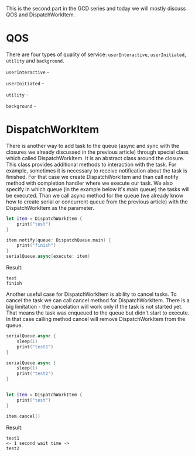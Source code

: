 This is the second part in the GCD series and today we will mostly discuss QOS and DispatchWorkItem. 

# QOS

There are four types of quality of service: `userInteractive`, `userInitiated`, `utility` and `background`. 

`userInteractive` - 

`userInitiated` -

`utility` - 

`background` - 

# DispatchWorkItem

There is another way to add task to the queue (async and sync with the closures we already discussed in the previous article) through special class which called DispatchWorkItem. It is an abstract class around the closure. This class provides additional methods to interaction with the task. For example, sometimes it is necessary to receive notification about the task is finished. For that case we create DispatchWorkItem and than call notify method with completion handler where we execute our task. We also specify in which queue (in the example below it's main queue) the tasks will be executed. Than we call async method for the queue (we already know how to create serial or concurrent queue from the previous article) with the DispatchWorkItem as the parameter.

```swift
let item = DispatchWorkItem {
    print("test")
}

item.notify(queue: DispatchQueue.main) {
    print("finish")
}
serialQueue.async(execute: item)
```

Result:
```
test
finish
```

Another useful case for DispatchWorkItem is ability to cancel tasks. To cancel the task we can call cancel method for DispatchWorkItem. There is a big limitation - the cancelation will work only if the task is not started yet. That means the task was enqueued to the queue but didn't start to execute. In that case calling method cancel will remove DispatchWorkItem from the queue.

```swift
serialQueue.async {
    sleep(1)
    print("test1")
}

serialQueue.async {
    sleep(1)
    print("test2")
}


let item = DispatchWorkItem {
    print("test")
}

item.cancel()
```

Result:
```
test1
<- 1 second wait time ->
test2
```

<!-- DispatchWorkItem wait  -->